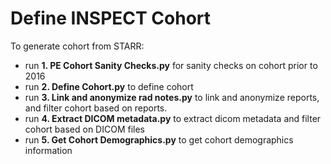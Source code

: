 # Define INSPECT Cohort

To generate cohort from STARR: 
- run **1. PE Cohort Sanity Checks.py** for sanity checks on cohort prior to 2016
- run **2. Define Cohort.py** to define cohort
- run **3. Link and anonymize rad notes.py** to link and anonymize reports, and filter cohort based on reports.
- run **4. Extract DICOM metadata.py** to extract dicom metadata and filter cohort based on DICOM files
- run **5. Get Cohort Demographics.py** to get cohort demographics information